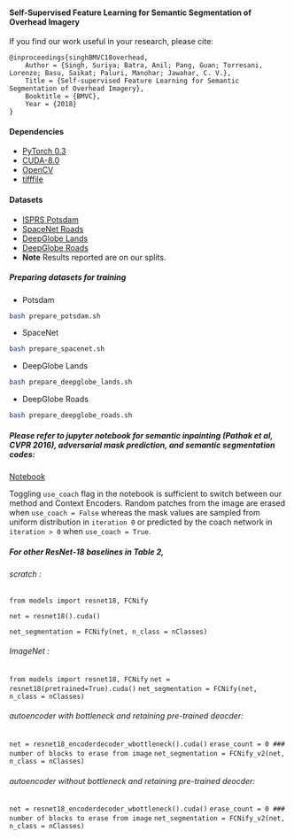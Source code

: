 #### Self-Supervised Feature Learning for Semantic Segmentation of Overhead Imagery

If you find our work useful in your research, please cite:

    @inproceedings{singhBMVC18overhead,
        Author = {Singh, Suriya; Batra, Anil; Pang, Guan; Torresani, Lorenzo; Basu, Saikat; Paluri, Manohar; Jawahar, C. V.},
        Title = {Self-supervised Feature Learning for Semantic Segmentation of Overhead Imagery},
        Booktitle = {BMVC},
        Year = {2018}
    }

#### Dependencies
* [PyTorch 0.3](https://pytorch.org/)
* [CUDA-8.0](https://developer.nvidia.com/cuda-80-ga2-download-archive)
* [OpenCV](https://opencv.org/)
* [tifffile](https://www.lfd.uci.edu/~gohlke/code/tifffile.py.html)


#### Datasets
* [ISPRS Potsdam](http://www2.isprs.org/commissions/comm3/wg4/data-request-form2.html)
* [SpaceNet Roads](https://spacenetchallenge.github.io/Challenges/Challenge-3.html)
* [DeepGlobe Lands](http://deepglobe.org/index.html)
* [DeepGlobe Roads](http://deepglobe.org/index.html)
* **Note** Results reported are on our splits.

##### Preparing datasets for training
* Potsdam
```bash 
bash prepare_potsdam.sh
```
* SpaceNet
```bash 
bash prepare_spacenet.sh
```
* DeepGlobe Lands
```bash 
bash prepare_deepglobe_lands.sh
```
* DeepGlobe Roads
```bash 
bash prepare_deepglobe_roads.sh
```

##### Please refer to jupyter notebook for semantic inpainting (Pathak et al, CVPR 2016), adversarial mask prediction, and semantic segmentation codes:
[Notebook](https://github.com/suriyasingh/Self-supervision-for-segmenting-overhead-imagery/blob/master/Self_supervised_Feature_Learning_for_Semantic_Segmentation_of_Overhead_Imagery.ipynb)

Toggling `use_coach` flag in the notebook is sufficient to switch between our method and Context Encoders. Random patches from the image are erased when `use_coach = False` whereas the mask values are sampled from uniform distribution in `iteration 0` or predicted by the coach network in `iteration > 0` when `use_coach = True`.

##### For other ResNet-18 baselines in Table 2,

###### scratch :
`from models import resnet18, FCNify`

`net = resnet18().cuda()`

`net_segmentation = FCNify(net, n_class = nClasses)`

###### ImageNet :
`from models import resnet18, FCNify` 
`net = resnet18(pretrained=True).cuda()` 
`net_segmentation = FCNify(net, n_class = nClasses)`

###### autoencoder with bottleneck and retaining pre-trained deocder:
`net = resnet18_encoderdecoder_wbottleneck().cuda()`
`erase_count = 0 ### number of blocks to erase from image`
`net_segmentation = FCNify_v2(net, n_class = nClasses)`

###### autoencoder without bottleneck and retaining pre-trained deocder:
`net = resnet18_encoderdecoder_wbottleneck().cuda()`
`erase_count = 0 ### number of blocks to erase from image`
`net_segmentation = FCNify_v2(net, n_class = nClasses)`
